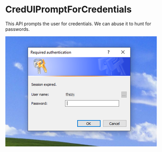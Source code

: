 # CredUIPromptForCredentials

This API prompts the user for credentials. We can abuse it to hunt for passwords.

![](prompt.png)